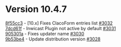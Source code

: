 # Version 10.4.7  

[8f55cc3](https://github.com/claroline/Distribution/commit/8f55cc3) - [10.x] Fixes ClacoForm entries list [#3032](https://github.com/claroline/Distribution/pull/3032)  
[7dcd61f](https://github.com/claroline/Distribution/commit/7dcd61f) - Inwicast Plugin not active by default [#3031](https://github.com/claroline/Distribution/pull/3031)  
[905301a](https://github.com/claroline/Distribution/commit/905301a) - Fixes updater name [#3030](https://github.com/claroline/Distribution/pull/3030)  
[9b53be4](https://github.com/claroline/Distribution/commit/9b53be4) - Update distribution version [#3028](https://github.com/claroline/Distribution/pull/3028)  


